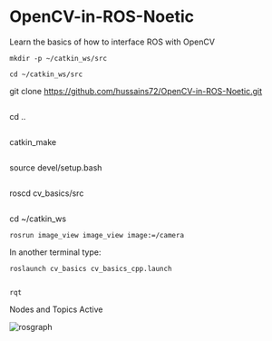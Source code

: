 # OpenCV-in-ROS-Noetic
Learn the basics of how to interface ROS with OpenCV
```  
mkdir -p ~/catkin_ws/src  
```  
```  
cd ~/catkin_ws/src
```  
git clone https://github.com/hussains72/OpenCV-in-ROS-Noetic.git  
```
``` 
cd ..  
```
```  
catkin_make  
```
```  
source devel/setup.bash  
```
```  
roscd cv_basics/src  
```
``` 
cd ~/catkin_ws  
```  
rosrun image_view image_view image:=/camera
```

In another terminal type:  
```  
roslaunch cv_basics cv_basics_cpp.launch
```
```

rqt
```

Nodes and Topics Active  
       
![rosgraph](https://github.com/hussains72/OpenCV-in-ROS-Noetic/assets/72862982/0362a09b-c9da-43ea-b687-fee4d35dcca6)

